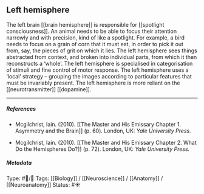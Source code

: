 ## Left hemisphere  # 

The left brain [[brain hemisphere]] is responsible for [[spotlight consciousness]]. An animal needs to be able to focus their attention narrowly and with precision, kind of like a spotlight. For example, a bird needs to focus on a grain of corn that it must eat, in order to pick it out from, say, the pieces of grit on which it lies. The left hemisphere sees things abstracted from context, and broken into individual parts, from which it then reconstructs a ‘whole’. The left hemisphere is specialised in categorisation of stimuli and fine control of motor response. The left hemisphere uses a ‘local’ strategy – grouping the images according to particular features that must be invariably present. The left hemisphere is more reliant on the [[neurotransmitter]] [[dopamine]]. 

___

##### References

- Mcgilchrist, Iain. (2010). [[The Master and His Emissary Chapter 1. Asymmetry and the Brain]] (p. 60). London, UK: _Yale University Press._

- Mcgilchrist, Iain. (2010). [[The Master and His Emissary Chapter 2. What Do the Hemispheres Do?]] (p. 72). London, UK: _Yale University Press._

##### Metadata

Type: #🔵/🔵 
Tags: [[Biology]] / [[Neuroscience]] / [[Anatomy]] / [[Neuroanatomy]] 
Status: #☀️ 